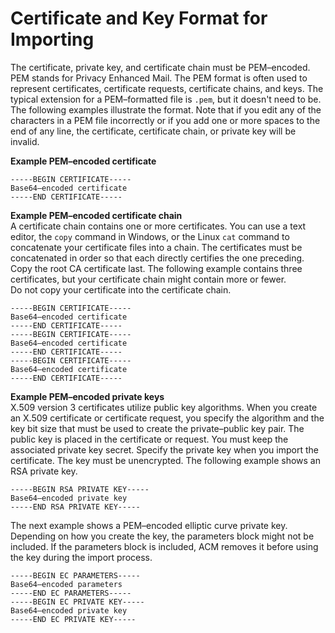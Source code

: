 # Certificate and Key Format for Importing<a name="import-certificate-format"></a>

The certificate, private key, and certificate chain must be PEM–encoded\. PEM stands for Privacy Enhanced Mail\. The PEM format is often used to represent certificates, certificate requests, certificate chains, and keys\. The typical extension for a PEM–formatted file is `.pem`, but it doesn't need to be\. The following examples illustrate the format\. Note that if you edit any of the characters in a PEM file incorrectly or if you add one or more spaces to the end of any line, the certificate, certificate chain, or private key will be invalid\. 

**Example PEM–encoded certificate**  

```
-----BEGIN CERTIFICATE-----
Base64–encoded certificate
-----END CERTIFICATE-----
```

**Example PEM–encoded certificate chain**  
A certificate chain contains one or more certificates\. You can use a text editor, the `copy` command in Windows, or the Linux `cat` command to concatenate your certificate files into a chain\. The certificates must be concatenated in order so that each directly certifies the one preceding\. Copy the root CA certificate last\. The following example contains three certificates, but your certificate chain might contain more or fewer\.   
Do not copy your certificate into the certificate chain\.

```
-----BEGIN CERTIFICATE-----
Base64–encoded certificate
-----END CERTIFICATE-----
-----BEGIN CERTIFICATE-----
Base64–encoded certificate
-----END CERTIFICATE-----
-----BEGIN CERTIFICATE-----
Base64–encoded certificate
-----END CERTIFICATE-----
```

**Example PEM–encoded private keys**  
X\.509 version 3 certificates utilize public key algorithms\. When you create an X\.509 certificate or certificate request, you specify the algorithm and the key bit size that must be used to create the private–public key pair\. The public key is placed in the certificate or request\. You must keep the associated private key secret\. Specify the private key when you import the certificate\. The key must be unencrypted\. The following example shows an RSA private key\.   

```
-----BEGIN RSA PRIVATE KEY-----
Base64–encoded private key
-----END RSA PRIVATE KEY-----
```
The next example shows a PEM–encoded elliptic curve private key\. Depending on how you create the key, the parameters block might not be included\. If the parameters block is included, ACM removes it before using the key during the import process\.   

```
-----BEGIN EC PARAMETERS-----
Base64–encoded parameters
-----END EC PARAMETERS-----
-----BEGIN EC PRIVATE KEY-----
Base64–encoded private key
-----END EC PRIVATE KEY-----
```